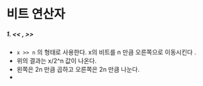 # 비트 연산자

##### 1. << , >>

- `x >> n` 의 형태로 사용한다. x의 비트를 n 만큼 오른쪽으로 이동시킨다 .
- 위의 결과는 x/2^n 값이 나온다.
- 왼쪽은 2n 만큼 곱하고 오른쪽은 2n 만큼 나눈다.
- 

